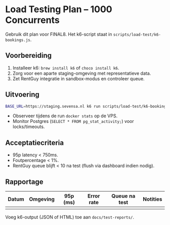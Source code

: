 # Load Testing Plan – 1000 Concurrents

Gebruik dit plan voor FINAL8. Het k6-script staat in `scripts/load-test/k6-bookings.js`.

## Voorbereiding
1. Installeer k6: `brew install k6` of `choco install k6`.
2. Zorg voor een aparte staging-omgeving met representatieve data.
3. Zet RentGuy integratie in sandbox-modus en controleer queue.

## Uitvoering
```bash
BASE_URL=https://staging.sevensa.nl k6 run scripts/load-test/k6-bookings.js
```
- Observeer tijdens de run `docker stats` op de VPS.
- Monitor Postgres (`SELECT * FROM pg_stat_activity;`) voor locks/timeouts.

## Acceptatiecriteria
- 95p latency < 750ms.
- Foutpercentage < 1%.
- RentGuy queue blijft < 10 na test (flush via dashboard indien nodig).

## Rapportage
| Datum | Omgeving | 95p (ms) | Error rate | Queue na test | Notities |
| --- | --- | --- | --- | --- | --- |
|  |  |  |  |  |  |

Voeg k6-output (JSON of HTML) toe aan `docs/test-reports/`.
